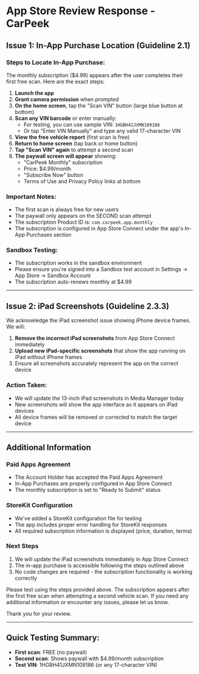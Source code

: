 # App Store Review Response - CarPeek

## Issue 1: In-App Purchase Location (Guideline 2.1)

### Steps to Locate In-App Purchase:

The monthly subscription ($4.99) appears after the user completes their first free scan. Here are the exact steps:

1. **Launch the app**
2. **Grant camera permission** when prompted
3. **On the home screen**, tap the "Scan VIN" button (large blue button at bottom)
4. **Scan any VIN barcode** or enter manually:
   - For testing, you can use sample VIN: `1HGBH41JXMN109186`
   - Or tap "Enter VIN Manually" and type any valid 17-character VIN
5. **View the free vehicle report** (first scan is free)
6. **Return to home screen** (tap back or home button)
7. **Tap "Scan VIN" again** to attempt a second scan
8. **The paywall screen will appear** showing:
   - "CarPeek Monthly" subscription
   - Price: $4.99/month
   - "Subscribe Now" button
   - Terms of Use and Privacy Policy links at bottom

### Important Notes:
- The first scan is always free for new users
- The paywall only appears on the SECOND scan attempt
- The subscription Product ID is: `com.carpeek.app.monthly`
- The subscription is configured in App Store Connect under the app's In-App Purchases section

### Sandbox Testing:
- The subscription works in the sandbox environment
- Please ensure you're signed into a Sandbox test account in Settings → App Store → Sandbox Account
- The subscription auto-renews monthly at $4.99

---

## Issue 2: iPad Screenshots (Guideline 2.3.3)

We acknowledge the iPad screenshot issue showing iPhone device frames. We will:

1. **Remove the incorrect iPad screenshots** from App Store Connect immediately
2. **Upload new iPad-specific screenshots** that show the app running on iPad without iPhone frames
3. Ensure all screenshots accurately represent the app on the correct device

### Action Taken:
- We will update the 13-inch iPad screenshots in Media Manager today
- New screenshots will show the app interface as it appears on iPad devices
- All device frames will be removed or corrected to match the target device

---

## Additional Information

### Paid Apps Agreement
- The Account Holder has accepted the Paid Apps Agreement
- In-App Purchases are properly configured in App Store Connect
- The monthly subscription is set to "Ready to Submit" status

### StoreKit Configuration
- We've added a StoreKit configuration file for testing
- The app includes proper error handling for StoreKit responses
- All required subscription information is displayed (price, duration, terms)

### Next Steps
1. We will update the iPad screenshots immediately in App Store Connect
2. The in-app purchase is accessible following the steps outlined above
3. No code changes are required - the subscription functionality is working correctly

Please test using the steps provided above. The subscription appears after the first free scan when attempting a second vehicle scan. If you need any additional information or encounter any issues, please let us know.

Thank you for your review.

---

## Quick Testing Summary:
- **First scan**: FREE (no paywall)
- **Second scan**: Shows paywall with $4.99/month subscription
- **Test VIN**: 1HGBH41JXMN109186 (or any 17-character VIN)